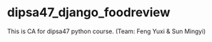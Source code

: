 # dipsa47_django_foodreview
This is CA for dipsa47 python course. (Team: Feng Yuxi &amp; Sun Mingyi)
